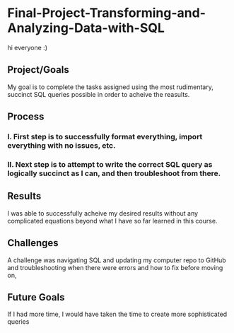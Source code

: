 # Final-Project-Transforming-and-Analyzing-Data-with-SQL

hi everyone :)

## Project/Goals

My goal is to complete the tasks assigned using the most rudimentary, succinct SQL queries possible in order to acheive the reasults.

## Process

### I. First step is to successfully format everything, import everything with no issues, etc. 

### II. Next step is to attempt to write the correct SQL query as logically succinct as I can, and then troubleshoot from there.

## Results

I was able to successfully acheive my desired results without any complicated equations beyond what I have so far learned in this course.

## Challenges

A challenge was navigating SQL and updating my computer repo to GitHub and troubleshooting when there were errors and how to fix before moving on,

## Future Goals

If I had more time, I would have taken the time to create more sophisticated queries




